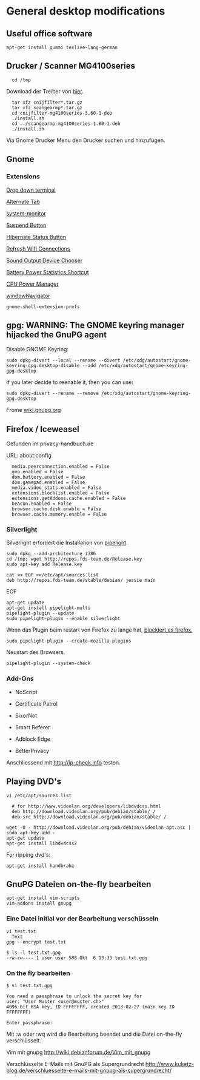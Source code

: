 # General desktop modifications

## Useful office software

	apt-get install gummi texlive-lang-german

## Drucker / Scanner MG4100series

      cd /tmp

Download der Treiber von [hier](https://github.com/micressor/firmware/tree/master/printers/PIXMA%20MG%204100%20Series).

      tar xfz cnijfilter*.tar.gz
      tar xfz scangearmp*.tar.gz
      cd cnijfilter-mg4100series-3.60-1-deb
      ./install.sh
      cd ../scangearmp-mg4100series-1.80-1-deb
      ./install.sh

Via Gnome Drucker Menu den Drucker suchen und hinzufügen.

## Gnome

### Extensions

[Drop down
terminal](https://extensions.gnome.org/extension/442/drop-down-terminal/)

[Alternate Tab](https://extensions.gnome.org/extension/15/alternatetab/)

[system-monitor](https://extensions.gnome.org/extension/120/system-monitor/)

[Suspend
Button](https://extensions.gnome.org/extension/826/suspend-button/)

[Hibernate Status
Button](https://extensions.gnome.org/extension/755/hibernate-status-button/)

[Refresh Wifi
Connections](https://extensions.gnome.org/extension/905/refresh-wifi-connections/)

[Sound Output Device
Chooser](https://extensions.gnome.org/extension/906/sound-output-device-chooser/)

[Battery Power Statistics
Shortcut](https://extensions.gnome.org/extension/175/battery-power-statistics-shortcut/)

[CPU Power
Manager](https://extensions.gnome.org/extension/945/cpu-power-manager/)

[windowNavigator](https://extensions.gnome.org/extension/10/windownavigator/)

	gnome-shell-extension-prefs

## gpg: WARNING: The GNOME keyring manager hijacked the GnuPG agent

Disable GNOME Keyring:

	sudo dpkg-divert --local --rename --divert /etc/xdg/autostart/gnome-keyring-gpg.desktop-disable --add /etc/xdg/autostart/gnome-keyring-gpg.desktop

If you later decide to reenable it, then you can use:

	sudo dpkg-divert --rename --remove /etc/xdg/autostart/gnome-keyring-gpg.desktop

Frome [wiki.gnupg.org](https://wiki.gnupg.org/GnomeKeyring)

## Firefox / Iceweasel

Gefunden im privacy-handbuch.de

URL: about:config

      media.peerconnection.enabled = False
      geo.enabled = False
      dom.battery.enabled = False
      dom.gamepad.enabled = False
      media.video_stats.enabled = False
      extensions.blocklist.enabled = False
      extensions.getAddons.cache.enabled = False
      beacon.enabled = False
      browser.cache.disk.enable = False
      browser.cache.memory.enable = False

### Silverlight

Silverlight erfordert die Installation von [pipelight](http://pipelight.net/cms/install/installation-debian.html).

	sudo dpkg --add-architecture i386
	cd /tmp; wget http://repos.fds-team.de/Release.key
	sudo apt-key add Release.key

	cat << EOF >>/etc/apt/sources.list
	deb http://repos.fds-team.de/stable/debian/ jessie main
EOF

	apt-get update
	apt-get install pipelight-multi
	pipelight-plugin --update
	sudo pipelight-plugin --enable silverlight

Wenn das Plugin beim restart von Firefox zu lange hat, [blockiert es firefox.](http://pipelight.net/cms/faqs/faq-most-common-problems.html)

	sudo pipelight-plugin --create-mozilla-plugins

Neustart des Browsers.

	pipelight-plugin --system-check

### Add-Ons

-   NoScript

-   Certificate Patrol

-   SixorNot

-   Smart Referer

-   Adblock Edge

-   BetterPrivacy

Anschliessend mit <http://ip-check.info> testen.

## Playing DVD's

	vi /etc/apt/sources.list

	  # for http://www.videolan.org/developers/libdvdcss.html
	  deb http://download.videolan.org/pub/debian/stable/ /
	  deb-src http://download.videolan.org/pub/debian/stable/ /

	wget -O - http://download.videolan.org/pub/debian/videolan-apt.asc | sudo apt-key add -
	apt-get update
	apt-get install libdvdcss2

For ripping dvd's:

	apt-get install handbrake

## GnuPG Dateien on-the-fly bearbeiten

    apt-get install vim-scripts
    vim-addons install gnupg

### Eine Datei initial vor der Bearbeitung verschüsseln

    vi test.txt
      Text
    gpg --encrypt test.txt

    $ ls -l test.txt.gpg
    -rw-rw---- 1 user user 588 Okt  6 13:33 test.txt.gpg

### On the fly bearbeiten

    $ vi test.txt.gpg

    You need a passphrase to unlock the secret key for
    user: "User Muster <user@muster.ch>"
    4096-bit RSA key, ID FFFFFFFF, created 2013-02-27 (main key ID FFFFFFFF)

    Enter passphrase:

Mit :w oder :wq wird die Bearbeitung beendet und die Datei on-the-fly
verschlüsselt.

Vim mit gnupg http://wiki.debianforum.de/Vim_mit_gnupg

Verschlüsselte E-Mails mit GnuPG als Supergrundrecht
http://www.kuketz-blog.de/verschluesselte-e-mails-mit-gnupg-als-supergrundrecht/
